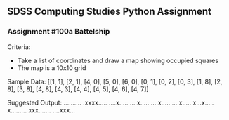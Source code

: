 ## SDSS Computing Studies Python Assignment
### Assignment #100a Battelship

Criteria:
* Take a list of coordinates and draw a map showing occupied squares
* The map is a 10x10 grid
 

Sample Data:
[[1, 1], [2, 1], [4, 0], [5, 0], [6, 0], [0, 1], [0, 2], [0, 3], [1, 8], [2, 8], [3, 8], [4, 8], [4, 3], [4, 4], [4, 5], [4, 6], [4, 7]]

Suggested Output:
..........
.xxxx.....
....x.....
....x.....
....x.....
....x.....
x...x.....
x.........
xxx.......
....xxx...
